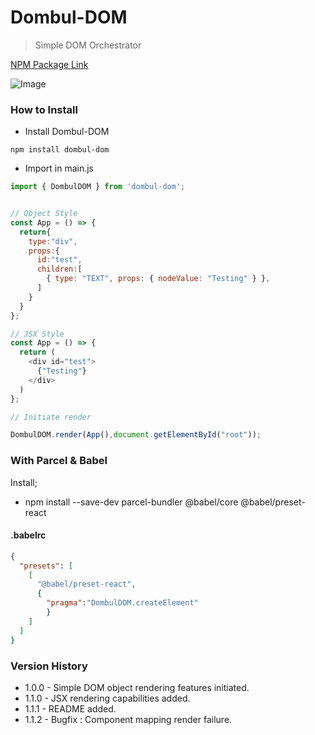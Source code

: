 # Dombul-DOM

> Simple DOM Orchestrator

[NPM Package Link](https://www.npmjs.com/package/dombul-dom)

![Image](https://i.ibb.co/7X5NY0S/dombul-logo.png)

### How to Install
- Install Dombul-DOM

` npm install dombul-dom `

- Import in main.js

```js
import { DombulDOM } from 'dombul-dom';


// Object Style
const App = () => {
  return{
    type:"div",
    props:{
      id:"test",
      children:[
        { type: "TEXT", props: { nodeValue: "Testing" } },
      ]
    }
  }
};

// JSX Style
const App = () => {
  return (
    <div id="test">
      {"Testing"}
    </div>
  )
};

// Initiate render

DombulDOM.render(App(),document.getElementById("root"));
```

### With Parcel & Babel

Install;

- npm install --save-dev parcel-bundler @babel/core @babel/preset-react

#### .babelrc

```JSON
{
  "presets": [
    [
      "@babel/preset-react",
      {
        "pragma":"DombulDOM.createElement"
        }
    ]
  ]
}

```

### Version History

- 1.0.0 - Simple DOM object rendering features initiated.
- 1.1.0 - JSX rendering capabilities added.
- 1.1.1 - README added.
- 1.1.2 - Bugfix : Component mapping render failure.
